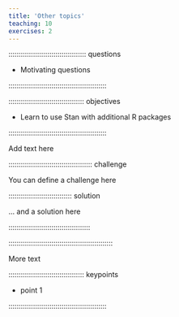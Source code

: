 ```yaml
---
title: 'Other topics'
teaching: 10
exercises: 2
---
```






:::::::::::::::::::::::::::::::::::::: questions

- Motivating questions

::::::::::::::::::::::::::::::::::::::::::::::::

::::::::::::::::::::::::::::::::::::: objectives


- Learn to use Stan with additional R packages


::::::::::::::::::::::::::::::::::::::::::::::::

Add text here


::::::::::::::::::::::::::::::::::::::::: challenge

You can define a challenge here

::::::::::::::::::::::::::::::: solution

... and a solution here


::::::::::::::::::::::::::::::::::::::::

:::::::::::::::::::::::::::::::::::::::::::::::::::

More text





::::::::::::::::::::::::::::::::::::: keypoints 

- point 1

::::::::::::::::::::::::::::::::::::::::::::::::

